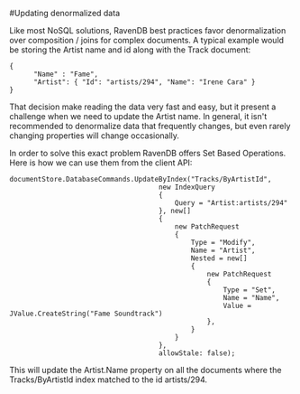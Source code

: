 #Updating denormalized data

Like most NoSQL solutions, RavenDB best practices favor denormalization over composition / joins for complex documents. A typical example would be storing the Artist name and id along with the Track document:

    {
          "Name" : "Fame",
          "Artist": { "Id": "artists/294", "Name": "Irene Cara" }
    }
    
That decision make reading the data very fast and easy, but it present a challenge when we need to update the Artist name. In general, it isn't recommended to denormalize data that frequently changes, but even rarely changing properties will change occasionally.

In order to solve this exact problem RavenDB offers Set Based Operations. Here is how we can use them from the client API:

    documentStore.DatabaseCommands.UpdateByIndex("Tracks/ByArtistId",
                                         new IndexQuery
                                         {
                                             Query = "Artist:artists/294"
                                         }, new[]
                                         {
                                             new PatchRequest
                                             {
                                                 Type = "Modify",
                                                 Name = "Artist",
                                                 Nested = new[]
                                                 {
                                                     new PatchRequest
                                                     {
                                                         Type = "Set",
                                                         Name = "Name",
                                                         Value = JValue.CreateString("Fame Soundtrack")
                                                     },
                                                 }
                                             }
                                         },
                                         allowStale: false);
    
This will update the Artist.Name property on all the documents where the Tracks/ByArtistId index matched to the id artists/294.
